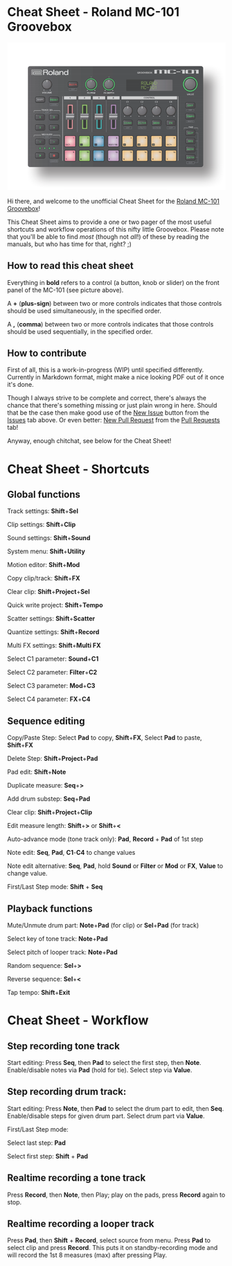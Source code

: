 # Cheat Sheet - Roland MC-101 Groovebox

![Roland MC-101 Diagram](mc-101.PNG)

Hi there, and welcome to the unofficial Cheat Sheet for the [Roland MC-101 Groovebox](https://www.roland.com/global/products/mc-101/)! 

This Cheat Sheet aims to provide a one or two pager of the most useful shortcuts and workflow operations of this nifty little Groovebox. Please note that you'll be able to find *most* (though not *all*!) of these by reading the manuals, but who has time for that, right? ;)

## How to read this cheat sheet

Everything in **bold** refers to a control (a button, knob or slider) on the front panel of the MC-101 (see picture above). 

A **+** (**plus-sign**) between two or more controls indicates that those controls should be used simultaneously, in the specified order. 

A **,** (**comma**) between two or more controls indicates that those controls should be used sequentially, in the specified order.

## How to contribute
First of all, this is a work-in-progress (WIP) until specified differently. Currently in Markdown format, might make a nice looking PDF out of it once it's done.

Though I always strive to be complete and correct, there's always the chance that there's something missing or just plain wrong in here. Should that be the case then make good use of the [New Issue](https://github.com/NLxAROSA/mc101cheatsheet/issues/new/choose) button from the [Issues](https://github.com/NLxAROSA/mc101cheatsheet/issues) tab above. Or even better: [New Pull Request](https://github.com/NLxAROSA/mc101cheatsheet/compare) from the [Pull Requests](https://github.com/NLxAROSA/mc101cheatsheet/pulls) tab! 

Anyway, enough chitchat, see below for the Cheat Sheet!


# Cheat Sheet - Shortcuts

## Global functions

Track settings: **Shift**+**Sel**

Clip settings: **Shift**+**Clip**

Sound settings: **Shift**+**Sound**

System menu: **Shift**+**Utility**

Motion editor: **Shift**+**Mod**

Copy clip/track: **Shift**+**FX**

Clear clip: **Shift**+**Project**+**Sel**

Quick write project: **Shift**+**Tempo**


Scatter settings: **Shift**+**Scatter**

Quantize settings: **Shift**+**Record**

Multi FX settings: **Shift**+**Multi FX**


Select C1 parameter: **Sound**+**C1**

Select C2 parameter: **Filter**+**C2**

Select C3 parameter: **Mod**+**C3**

Select C4 parameter: **FX**+**C4**


## Sequence editing

Copy/Paste Step: Select **Pad** to copy, **Shift**+**FX**, Select **Pad** to paste, **Shift**+**FX**

Delete Step: **Shift**+**Project**+**Pad**

Pad edit: **Shift**+**Note**

Duplicate measure: **Seq**+**>**

Add drum substep: **Seq**+**Pad**

Clear clip: **Shift**+**Project**+**Clip**

Edit measure length: **Shift**+**>** or **Shift**+**<**

Auto-advance mode (tone track only): **Pad**, **Record** + **Pad** of 1st step

Note edit: **Seq**, **Pad**, **C1**-**C4** to change values

Note edit alternative: **Seq**, **Pad**, hold **Sound** or **Filter** or **Mod** or **FX**, **Value** to change value.

First/Last Step mode: **Shift** + **Seq**


## Playback functions


Mute/Unmute drum part: **Note**+**Pad** (for clip) or **Sel**+**Pad** (for track)

Select key of tone track: **Note**+**Pad**

Select pitch of looper track: **Note**+**Pad**

Random sequence: **Sel**+**>**

Reverse sequence: **Sel**+**<**

Tap tempo: **Shift**+**Exit**



# Cheat Sheet - Workflow


## Step recording tone track


Start editing: Press **Seq**, then **Pad** to select the first step, then **Note**. Enable/disable notes via **Pad** (hold for tie). Select step via **Value**.


## Step recording drum track:


Start editing: Press **Note**, then **Pad** to select the drum part to edit, then **Seq**. Enable/disable steps for given drum part. Select drum part via **Value**.


First/Last Step mode:


Select last step: **Pad**

Select first step: **Shift** + **Pad**


## Realtime recording a tone track


Press **Record**, then **Note**, then Play; play on the pads, press **Record** again to stop.


## Realtime recording a looper track


Press **Pad**, then **Shift** + **Record**, select source from menu. Press **Pad** to select clip and press **Record**. This puts it on standby-recording mode and will record the 1st 8 measures (max) after pressing Play.


